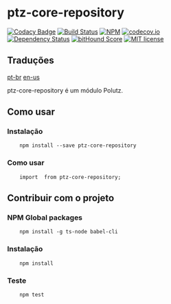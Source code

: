 # ptz-core-repository

[![Codacy Badge](https://api.codacy.com/project/badge/Grade/5f2ff9815dbf40ff82cf49c9bf1a6655)](https://www.codacy.com/app/polutz/ptz-core-repository?utm_source=github.com&utm_medium=referral&utm_content=polutz/ptz-core-repository&utm_campaign=badger)
[![Build Status](https://travis-ci.org/polutz/ptz-core-repository.svg)](https://travis-ci.org/polutz/ptz-core-repository)
[![NPM](https://img.shields.io/npm/v/ptz-core-repository.svg)](https://www.npmjs.com/package/ptz-core-repository)
[![codecov.io](http://codecov.io/github/polutz/ptz-core-repository/coverage.svg)](http://codecov.io/github/polutz/ptz-core-repository)
[![Dependency Status](https://gemnasium.com/polutz/ptz-core-repository.svg)](https://gemnasium.com/polutz/ptz-core-repository)
[![bitHound Score](https://www.bithound.io/github/gotwarlost/istanbul/badges/score.svg)](https://www.bithound.io/github/polutz/ptz-core-repository)
[![MIT license](http://img.shields.io/badge/license-MIT-brightgreen.svg)](http://opensource.org/licenses/MIT)

## Traduções
[pt-br](https://github.com/polutz/ptz-core-repository/blob/master/README.pt-br.md)
[en-us](https://github.com/polutz/ptz-core-repository/blob/master/README.md)

ptz-core-repository é um módulo Polutz.


## Como usar

### Instalação
```
    npm install --save ptz-core-repository
```

### Como usar
```
    import  from ptz-core-repository;

```


## Contribuir com o projeto

### NPM Global packages
```
    npm install -g ts-node babel-cli
```

### Instalação
```
    npm install   
```

### Teste
```
    npm test
```
